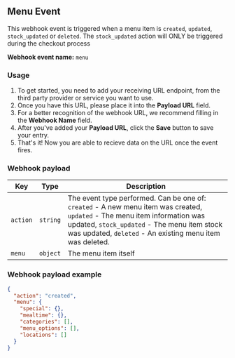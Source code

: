 ## Menu Event

This webhook event is triggered when a menu item is `created`, `updated`, `stock_updated` or `deleted`. The `stock_updated` action will ONLY be triggered during the checkout process

**Webhook event name:** `menu`

### Usage

1. To get started, you need to add your receiving URL endpoint, from the third party provider or service you want to use. 
2. Once you have this URL, please place it into the **Payload URL** field.
3. For a better recognition of the webhook URL, we recommend filling in the **Webhook Name** field. 
4. After you've added your **Payload URL**, click the **Save** button to save your entry.
5. That's it! Now you are able to recieve data on the URL once the event fires.

### Webhook payload

| Key              | Type     | Description                                                  |
| ---------------- | -------- | ------------------------------------------------------------ |
| `action`         | `string` | The event type performed. Can be one of: `created` - A new menu item was created, `updated` - The menu item information was updated, `stock_updated` - The menu item stock was updated, `deleted` - An existing menu item was deleted. |
| `menu`       | `object` | The menu item itself                                          |

### Webhook payload example

```json
{
  "action": "created",
  "menu": {
    "special": {},
    "mealtime": {},
    "categories": [],
    "menu_options": [],
    "locations": []  
  }
}
```